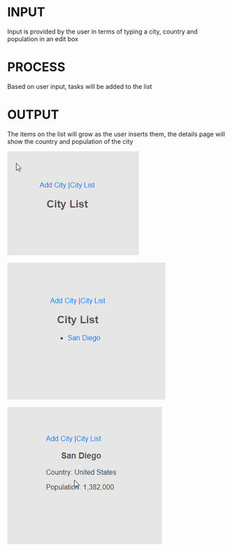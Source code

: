 # INPUT
  Input is provided by the user in terms of typing a city, country and population in an edit box
# PROCESS
  Based on user input, tasks will be added to the list

# OUTPUT
  The items on the list will grow as the user inserts them, the details page will show the country and population of the city
  
![image](../screen1.png)


![image](../screen2.png)


![image](../screen3.png)
